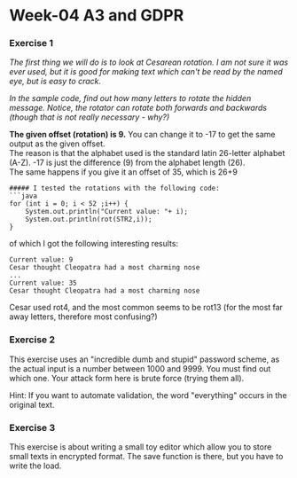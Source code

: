 # Week-04 A3 and GDPR

### Exercise 1
*The first thing we will do is to look at Cesarean rotation. I am not sure it was ever used, but it is good for making text which can't be read by the named eye, but is easy to crack.*

*In the sample code, find out how many letters to rotate the hidden message. Notice, the rotator can rotate both forwards and backwards (though that is not really necessary - why?)*


**The given offset (rotation) is 9.** You can change it to -17 to get the same output as the given offset.  
The reason is that the alphabet used is the standard latin 26-letter alphabet (A-Z). -17 is just the difference (9) from the alphabet length (26).  
The same happens if you give it an offset of 35, which is 26+9
```
##### I tested the rotations with the following code:
```java
for (int i = 0; i < 52 ;i++) {
    System.out.println("Current value: "+ i);
    System.out.println(rot(STR2,i));
}
```
of which I got the following interesting results:
```
Current value: 9
Cesar thought Cleopatra had a most charming nose
...
Current value: 35
Cesar thought Cleopatra had a most charming nose
```
Cesar used rot4, and the most common seems to be rot13 (for the most far away letters, therefore most confusing?)

### Exercise 2
This exercise uses an "incredible dumb and stupid" password scheme, as the actual input is a number between 1000 and 9999. You must find out which one. Your attack form here is brute force (trying them all).

Hint: If you want to automate validation, the word "everything" occurs in the original text.

### Exercise 3
This exercise is about writing a small toy editor which allow you to store small texts in encrypted format. The save function is there, but you have to write the load.


